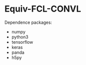 # Equiv-FCL-CONVL

Dependence packages:
  * numpy
  * python3
  * tensorflow
  * keras
  * panda
  * h5py
